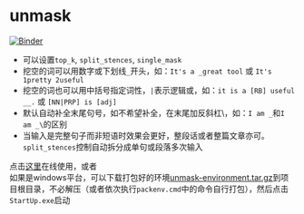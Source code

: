 # unmask
[![Binder](https://mybinder.org/badge_logo.svg)](https://mybinder.org/v2/gh/guo-yong-zhi/unmask/main?urlpath=%2Fvoila%2Frender%2FUnmaskApp.ipynb)
* 可以设置`top_k`, `split_stences`, `single_mask`
* 挖空的词可以用数字或下划线`_`开头，如：`It's a _great tool` 或 `It's 1pretty 2useful`
* 挖空的词也可以用中括号指定词性，`|`表示逻辑或，如：`it is a [RB] useful __.` 或 `[NN|PRP] is [adj]`
* 默认自动补全末尾句号，如不希望补全，在末尾加反斜杠\，如：`I am _`和`I am _\`的区别
* 当输入是完整句子而非短语时效果会更好，整段话或者整篇文章亦可。`split_stences`控制自动拆分成单句或段落多次输入

点击[这里](https://mybinder.org/v2/gh/guo-yong-zhi/unmask/main?urlpath=%2Fvoila%2Frender%2FUnmaskApp.ipynb)在线使用，或者  
如果是windows平台，可以下载打包好的环境[unmask-environment.tar.gz](https://github.com/guo-yong-zhi/unmask/releases/tag/win-pack)到项目根目录，不必解压（或者依次执行`packenv.cmd`中的命令自行打包），然后点击`StartUp.exe`启动
